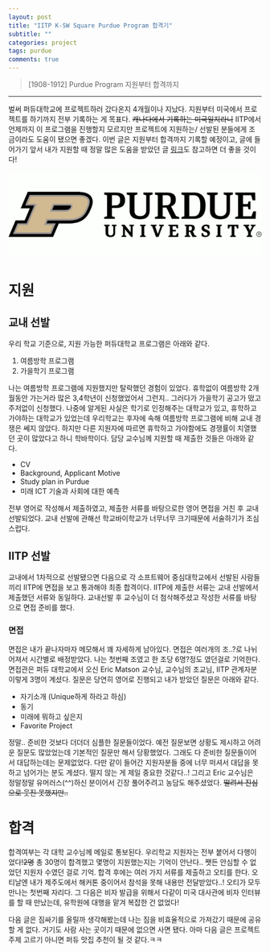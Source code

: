 ```yaml
---
layout: post
title: "IITP K-SW Square Purdue Program 합격기"
subtitle: ""
categories: project
tags: purdue
comments: true
---
```


> [1908-1912] Purdue Program 지원부터 합격까지

---

벌써 퍼듀대학교에 프로젝트하러 갔다온지 4개월이나 지났다. 지원부터 미국에서 프로젝트를 하기까지 전부 기록하는 게 목표다. <s>캐나다에서 기록하는 미국일지라니</s> IITP에서 언제까지 이 프로그램을 진행할지 모르지만 프로젝트에 지원하는/ 선발된 분들에게 조금이라도 도움이 됐으면 좋겠다. 이번 글은 지원부터 합격까지 기록할 예정이고, 글에 들어가기 앞서 내가 지원할 때 정말 많은 도움을 받았던 글 [링크](https://persona-p.tistory.com/17?category=707138)도 참고하면 더 좋을 것이다!

![퍼듀](/assets/img/purdue.png)

# 지원

## 교내 선발

우리 학교 기준으로, 지원 가능한 퍼듀대학교 프로그램은 아래와 같다.

1. 여름방학 프로그램
2. 가을학기 프로그램

나는 여름방학 프로그램에 지원했지만 탈락했던 경험이 있었다. 휴학없이 여름방학 2개월동안 가는거라 많은 3,4학년이 신청했었어서 그런지.. 그러다가 가을학기 공고가 떴고 주저없이 신청했다. 나중에 알게된 사실은 학기로 인정해주는 대학교가 있고, 휴학하고 가야하는 대학교가 있었는데 우리학교는 후자에 속해 여름방학 프로그램에 비해 교내 경쟁은 쎄지 않았다. 하지만 다른 지원자에 따르면 휴학하고 가야함에도 경쟁률이 치열했던 곳이 많았다고 하니 학바학이다. 담당 교수님께 지원할 때 제출한 것들은 아래와 같다.

- CV
- Background, Applicant Motive
- Study plan in Purdue
- 미래 ICT 기술과 사회에 대한 예측

전부 영어로 작성해서 제출하였고, 제출한 서류를 바탕으로한 영어 면접을 거친 후 교내 선발되었다. 교내 선발에 관해선 학교바이학교가 너무너무 크기때문에 서술하기가 조심스럽다.

## IITP 선발

교내에서 1차적으로 선발됐으면 다음으로 각 소프트웨어 중심대학교에서 선발된 사람들끼리 IITP에 면접을 보고 통과해야 최종 합격이다. IITP에 제출한 서류는 교내 선발에서 제출했던 서류와 동일하다. 교내선발 후 교수님이 더 첨삭해주셨고 작성한 서류를 바탕으로 면접 준비를 했다.

### 면접

면접은 내가 끝나자마자 메모해서 꽤 자세하게 남아있다. 면접은 여러개의 조..?로 나뉘어져서 시간별로 배정받았다. 나는 첫번째 조였고 한 조당 6명?정도 였던걸로 기억한다. 면접관은 퍼듀 대학교에서 오신 Eric Matson 교수님, 교수님의 조교님, IITP 관계자분 이렇게 3명이 계셨다. 질문은 당연히 영어로 진행되고 내가 받았던 질문은 아래와 같다.

- 자기소개 (Unique하게 하라고 하심)
- 동기
- 미래에 뭐하고 싶은지
- Favorite Project

정말.. 준비한 것보다 더더더 심플한 질문들이었다. 예전 질문보면 상황도 제시하고 어려운 질문도 많았었는데 기본적인 질문만 해서 당황했었다. 그래도 다 준비한 질문들이어서 대답하는데는 문제없었다. 다만 같이 들어간 지원자분들 중에 너무 떠셔서 대답을 못하고 넘어가는 분도 계셨다. 떨지 않는 게 제일 중요한 것같다..! 그리고 Eric 교수님은 정말정말 유머러스(^^)하신 분이어서 긴장 풀어주려고 농담도 해주셨었다. <s>떨려서 진심으로 웃진 못했지만..</s>

# 합격

합격여부는 각 대학 교수님께 메일로 통보된다. 우리학교 지원자는 전부 붙어서 다행이었다!<s>2명</s> 총 30명이 합격했고 몇명이 지원했는지는 기억이 안난다.. 쨋든 안심할 수 없었던 지원자 수였던 걸로 기억. 합격 후에는 여러 가지 서류를 제출하고 오티를 한다. 오티날엔 내가 제주도에서 해커톤 중이어서 참석을 못해 내용만 전달받았다..! 오티가 모두 만나는 첫번째 자리다. 그 다음은 비자 발급을 위해서 다같이 미국 대사관에 비자 인터뷰를 할 때 만났는데, 유학원에 대행을 맡겨 복잡한 건 없었다!

다음 글은 짐싸기를 올릴까 생각해봤는데 나는 짐을 비효율적으로 가져갔기 때문에 공유할 게 없다. 거기도 사람 사는 곳이기 때문에 없으면 사면 됐다. 아마 다음 글은 프로젝트 주제 고르기 아니면 퍼듀 맛집 추천이 될 것 같다.ㅋㅋ
